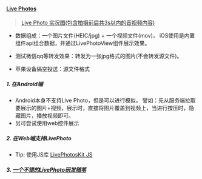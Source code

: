 #### [Live Photos](https://developer.apple.com/design/human-interface-guidelines/live-photos/overview/)
> [Live Photo 实况图(包含拍摄前后共3s以内的音视频内容)](https://support.apple.com/zh-cn/HT207310)

* 数据组成：一个图片文件(HEIC/jpg) + 一个视频文件(mov)， iOS使用是内置组件api组合数据，并通过LivePhotoView组件展示效果。

* 测试微信qq等转发效果：转发为一张jpg格式的图片(不会转发源文件)。
* 苹果设备隔空投送：源文件格式

##### 1. 在Android端
* Android本身不支持Live Photo，但是可以进行模拟。 譬如：先从服务端拉取要展示的图片+视频，展示时，直接将图片覆盖到视频上，当进行按压时，隐藏图片，播放视频即可。
* 另可尝试使用web控件展示

##### 2. 在Web端支持LivePhoto
* Tip: 使用JS库 [LivePhotosKit JS](https://developer.apple.com/documentation/livephotoskitjs?language=objc)

##### 3. [一个不错的LivePhoto研发随笔](https://www.cnblogs.com/zhanggui/p/9283428.html)

